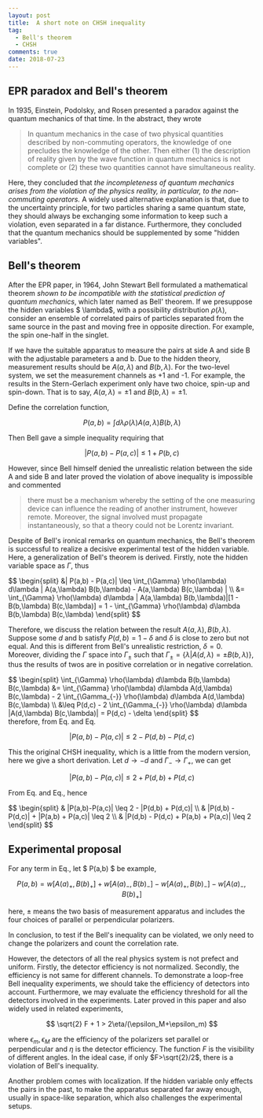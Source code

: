 ```yaml
---
layout: post
title:  A short note on CHSH inequality
tag: 
  - Bell's theorem
  - CHSH
comments: true
date: 2018-07-23
---
```



## EPR paradox and Bell's theorem

In 1935, Einstein, Podolsky, and Rosen presented a paradox
against the quantum mechanics of that time. In the abstract, they wrote
<!-- more -->

> In quantum mechanics in the case of two physical quantities described
> by non-commuting operators, the knowledge of one precludes the
> knowledge of the other. Then either (1) the description of reality
> given by the wave function in quantum mechanics is not complete or (2)
> these two quantities cannot have simultaneous reality.

Here, they concluded that *the incompleteness of quantum mechanics
arises from the violation of the physics reality, in particular, to the
non-commuting operators.* A widely used alternative explanation is that,
due to the uncertainty principle, for two particles sharing a same
quantum state, they should always be exchanging some information to keep
such a violation, even separated in a far distance. Furthermore, they
concluded that the quantum mechanics should be supplemented by some
"hidden variables".

## Bell's theorem

After the EPR paper, in 1964, John Stewart Bell formulated a mathematical theorem *shown to be incompatible with the statistical prediction of quantum mechanics*, which later named as Bell' theorem. If we presuppose the hidden variables $ \lambda$, with a possibility distribution $\rho(\lambda)$, consider an ensemble of correlated pairs of particles separated from the same source in the past and moving free in opposite direction. For example, the spin one-half in the singlet.

If we have the suitable apparatus to measure the pairs at side A and side B with the adjustable parameters a and b. Due to the hidden theory, measurement results should be $A(a,\lambda)$ and $B(b,\lambda)$. For the two-level system, we set the measurement channels as +1 and -1. For example, the results in the Stern-Gerlach experiment only have two choice, spin-up and spin-down. That is to say, $A(a,\lambda)=\pm 1$ and $B(b,\lambda)=\pm 1$.

Define the correlation function,

$$
P(a,b) = \int d\lambda \rho(\lambda) A(a,\lambda) B(b,\lambda)
$$

Then Bell gave a simple inequality requiring that

$$
| P(a,b) - P(a,c) | \leq 1 + P(b,c)
$$

However, since Bell himself denied the unrealistic relation between the side A and side B and later proved the violation of above inequality is impossible and commented

> there must be a mechanism whereby the setting of the one measuring
  device can influence the reading of another instrument, however
  remote. Moreover, the signal involved must propagate instantaneously,
  so that a theory could not be Lorentz invariant.

Despite of Bell's ironical remarks on quantum mechanics, the Bell's theorem is successful to realize a decisive experimental test of the hidden variable. Here, a generalization of Bell's theorem is derived. Firstly, note the hidden variable space as $\Gamma$, thus

<div>
$$
\begin{split}
    &| P(a,b) - P(a,c)| 
    \leq \int_{\Gamma} \rho(\lambda) d\lambda | A(a,\lambda) B(b,\lambda) - A(a,\lambda) B(c,\lambda) | \\
    &= \int_{\Gamma} \rho(\lambda) d\lambda | A(a,\lambda) B(b,\lambda)|[1 - B(b,\lambda) B(c,\lambda)]
    = 1 - \int_{\Gamma} \rho(\lambda) d\lambda B(b,\lambda) B(c,\lambda)
\end{split}
$$
</div>

Therefore, we discuss the relation between the result $A(a, \lambda), B(b, \lambda)$. Suppose some $d$ and b satisfy $P(d,b)=1-\delta$ and $\delta$ is close to zero but not equal. And this is different from Bell's unrealistic restriction, $\delta=0$. Moreover, dividing the $\Gamma$ space into $\Gamma_\pm$ such that $\Gamma_\pm=\{ \lambda | A(d,\lambda)=\pm B(b,\lambda)  \}$, thus the results of twos are in positive correlation or in negative correlation.

<div>
$$
\begin{split}
        \int_{\Gamma} \rho(\lambda) d\lambda B(b,\lambda) B(c,\lambda)
    &= \int_{\Gamma} \rho(\lambda) d\lambda A(d,\lambda) B(c,\lambda)
    - 2 \int_{\Gamma_{-}} \rho(\lambda) d\lambda A(d,\lambda) B(c,\lambda) \\
    &\leq P(d,c) - 2 \int_{\Gamma_{-}} \rho(\lambda) d\lambda |A(d,\lambda) B(c,\lambda)|
    = P(d,c) - \delta
    \end{split}
$$
</div>
therefore, from Eq. and Eq.

$$
|P(a,b)-P(a,c)| \leq 2-P(d,b)-P(d,c)
$$

This the original CHSH inequality, which is a little from the modern version, here we give a short derivation. Let $d\rightarrow -d$ and $\Gamma_{-}\rightarrow\Gamma_{+}$, we can get

$$
|P(a,b)-P(a,c)| \leq 2 + P(d,b) + P(d,c)
$$

From Eq. and Eq., hence 

<div>
$$
\begin{split}
    & |P(a,b)-P(a,c)| \leq 2 - |P(d,b) + P(d,c)| \\
    & |P(d,b) - P(d,c)| + |P(a,b) + P(a,c)| \leq 2 \\
    & |P(d,b) - P(d,c) + P(a,b) + P(a,c)| \leq 2
\end{split}
$$
</div>

## Experimental proposal

For any term in Eq., let $ P(a,b) $ be example,

$$
P(a,b)=w [A(a)_+,B(b)_+]+w [A(a)_-,B(b)_-]-w [A(a)_+,B(b)_-]-w [A(a)_-,B(b)_+]
$$


here, $\pm$ means the two basis of measurement apparatus and includes the four choices of parallel or perpendicular polarizers.

In conclusion, to test if the Bell's inequality can be violated, we only need to change the polarizers and count the correlation rate.

However, the detectors of all the real physics system is not prefect and uniform. Firstly, the detector efficiency is not normalized. Secondly, the efficiency is not same for different channels. To demonstrate a loop-free Bell inequality experiments, we should take the efficiency of detectors into account. Furthermore, we may evaluate the efficiency threshold for all the detectors involved in the experiments. Later proved in this paper and also widely used in related experiments,

$$
\sqrt{2} F + 1 > 2\eta/(\epsilon_M+\epsilon_m)
$$

where $\epsilon_m,\epsilon_M$ are the efficiency of the polarizers set parallel or perpendicular and $\eta$ is the detector efficiency. The function $F$ is the visibility of different angles. In the ideal case, if only $F>\sqrt{2}/2$, there is a violation of Bell's inequality.

Another problem comes with localization. If the hidden variable only effects the pairs in the past, to make the apparatus separated far away enough, usually in space-like separation, which also challenges the experimental setups.

